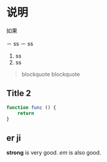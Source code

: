 # 说明

如果

－ ss
－ ss

1. ss
2. ss

> blockquote
> blockquote

## Title 2

```javascript
function func () {
    return
}
```

## er ji

**strong** is very good.
*em* is also good.


